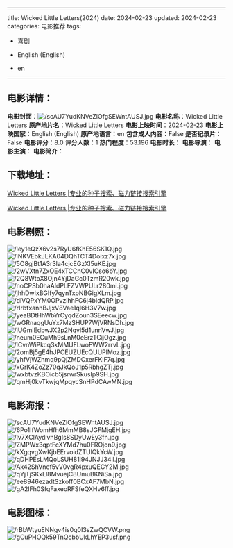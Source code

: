 
---
title: Wicked Little Letters(2024)
date: 2024-02-23
updated: 2024-02-23
categories: 电影推荐
tags:
- 喜剧

- English (English)
- en
---


> 

## **电影详情**：

**电影封面**：<img src="https://image.tmdb.org/t/p/w200/scAU7YudKNVeZlOfgSEWntAUSJ.jpg" alt="/scAU7YudKNVeZlOfgSEWntAUSJ.jpg" title="/scAU7YudKNVeZlOfgSEWntAUSJ.jpg">
**电影名称**：Wicked Little Letters
**原产地片名**：Wicked Little Letters
**电影上映时间**：2024-02-23
**电影上映国家**：English (English)
**原产地语言**：en
**包含成人内容**：False
**是否纪录片**：False
**电影评分**：8.0
**评分人数**：1
**热门程度**：53.196
**电影时长**：
**电影导演**：
**电影主演**：
**电影简介**：

## **下载地址**：
[Wicked Little Letters |专业的种子搜索、磁力链接搜索引擎](https://movie.amd794.com:2083/?search=Wicked%20Little%20Letters&ordering=&mode=match_phrase&page_size=10&page=1)

[Wicked Little Letters |专业的种子搜索、磁力链接搜索引擎](https://movie.amd794.com:2083/?search=Wicked%20Little%20Letters&ordering=&mode=match_phrase&page_size=10&page=1)
 

## **电影剧照**：
<img src="https://image.tmdb.org/t/p/original/ley1eQzX6v2s7RyU6fKhE56SK1Q.jpg" alt="/ley1eQzX6v2s7RyU6fKhE56SK1Q.jpg" title="/ley1eQzX6v2s7RyU6fKhE56SK1Q.jpg"><img src="https://image.tmdb.org/t/p/original/iNKVEbkJLKA04DQhTCT4Doixz7x.jpg" alt="/iNKVEbkJLKA04DQhTCT4Doixz7x.jpg" title="/iNKVEbkJLKA04DQhTCT4Doixz7x.jpg"><img src="https://image.tmdb.org/t/p/original/5O8gjBt1A3r3la4cjcEGzXI5uKE.jpg" alt="/5O8gjBt1A3r3la4cjcEGzXI5uKE.jpg" title="/5O8gjBt1A3r3la4cjcEGzXI5uKE.jpg"><img src="https://image.tmdb.org/t/p/original/2wVXtn7ZxOE4xTCCnC0vICso6bY.jpg" alt="/2wVXtn7ZxOE4xTCCnC0vICso6bY.jpg" title="/2wVXtn7ZxOE4xTCCnC0vICso6bY.jpg"><img src="https://image.tmdb.org/t/p/original/2Q8WtoX8Ojn4YjDaGc0TzmR20wk.jpg" alt="/2Q8WtoX8Ojn4YjDaGc0TzmR20wk.jpg" title="/2Q8WtoX8Ojn4YjDaGc0TzmR20wk.jpg"><img src="https://image.tmdb.org/t/p/original/noCPSb0haAIdPLFZVWPULr280mi.jpg" alt="/noCPSb0haAIdPLFZVWPULr280mi.jpg" title="/noCPSb0haAIdPLFZVWPULr280mi.jpg"><img src="https://image.tmdb.org/t/p/original/jhhDwIxBGlfy7qynTxpNBGigXLm.jpg" alt="/jhhDwIxBGlfy7qynTxpNBGigXLm.jpg" title="/jhhDwIxBGlfy7qynTxpNBGigXLm.jpg"><img src="https://image.tmdb.org/t/p/original/diVQPxYM0OPvzihhFC6j4bIdQRP.jpg" alt="/diVQPxYM0OPvzihhFC6j4bIdQRP.jpg" title="/diVQPxYM0OPvzihhFC6j4bIdQRP.jpg"><img src="https://image.tmdb.org/t/p/original/rIrbfxannBJjxV8Vae1qI6H3V7w.jpg" alt="/rIrbfxannBJjxV8Vae1qI6H3V7w.jpg" title="/rIrbfxannBJjxV8Vae1qI6H3V7w.jpg"><img src="https://image.tmdb.org/t/p/original/yeaBDtHhWbYrCyqdZoun3SEeecw.jpg" alt="/yeaBDtHhWbYrCyqdZoun3SEeecw.jpg" title="/yeaBDtHhWbYrCyqdZoun3SEeecw.jpg"><img src="https://image.tmdb.org/t/p/original/wGRnaqgUuYx7MzSHUP7WjVRNsDh.jpg" alt="/wGRnaqgUuYx7MzSHUP7WjVRNsDh.jpg" title="/wGRnaqgUuYx7MzSHUP7WjVRNsDh.jpg"><img src="https://image.tmdb.org/t/p/original/iUGmiEdbwJX2p2Nqvl5d1unnVwJ.jpg" alt="/iUGmiEdbwJX2p2Nqvl5d1unnVwJ.jpg" title="/iUGmiEdbwJX2p2Nqvl5d1unnVwJ.jpg"><img src="https://image.tmdb.org/t/p/original/neum0ECuMh9sLnM0eErzTCijOgz.jpg" alt="/neum0ECuMh9sLnM0eErzTCijOgz.jpg" title="/neum0ECuMh9sLnM0eErzTCijOgz.jpg"><img src="https://image.tmdb.org/t/p/original/lCvnWiPkcq3kMMUFLwoFWW2rrvL.jpg" alt="/lCvnWiPkcq3kMMUFLwoFWW2rrvL.jpg" title="/lCvnWiPkcq3kMMUFLwoFWW2rrvL.jpg"><img src="https://image.tmdb.org/t/p/original/2omBj5gE4hJPCEUZUEcQUUPlMoz.jpg" alt="/2omBj5gE4hJPCEUZUEcQUUPlMoz.jpg" title="/2omBj5gE4hJPCEUZUEcQUUPlMoz.jpg"><img src="https://image.tmdb.org/t/p/original/yhfVjWZhmq9pQjZMDCxerFKlF7q.jpg" alt="/yhfVjWZhmq9pQjZMDCxerFKlF7q.jpg" title="/yhfVjWZhmq9pQjZMDCxerFKlF7q.jpg"><img src="https://image.tmdb.org/t/p/original/xGrK4ZoZz70qJkQoJ1p5RbhgZTj.jpg" alt="/xGrK4ZoZz70qJkQoJ1p5RbhgZTj.jpg" title="/xGrK4ZoZz70qJkQoJ1p5RbhgZTj.jpg"><img src="https://image.tmdb.org/t/p/original/wxbtvzKBOicb5jsrwrSkusIp9SH.jpg" alt="/wxbtvzKBOicb5jsrwrSkusIp9SH.jpg" title="/wxbtvzKBOicb5jsrwrSkusIp9SH.jpg"><img src="https://image.tmdb.org/t/p/original/qmHj0kvTkwjqMpqycSnHPdCAwMN.jpg" alt="/qmHj0kvTkwjqMpqycSnHPdCAwMN.jpg" title="/qmHj0kvTkwjqMpqycSnHPdCAwMN.jpg">

## **电影海报**：
<img src="https://image.tmdb.org/t/p/original/scAU7YudKNVeZlOfgSEWntAUSJ.jpg" alt="/scAU7YudKNVeZlOfgSEWntAUSJ.jpg" title="/scAU7YudKNVeZlOfgSEWntAUSJ.jpg"><img src="https://image.tmdb.org/t/p/original/6Po1IfWomHfh6MmMB8sJGFMjgEH.jpg" alt="/6Po1IfWomHfh6MmMB8sJGFMjgEH.jpg" title="/6Po1IfWomHfh6MmMB8sJGFMjgEH.jpg"><img src="https://image.tmdb.org/t/p/original/lv7XClAydivnBgIs8SDyUwEy3fn.jpg" alt="/lv7XClAydivnBgIs8SDyUwEy3fn.jpg" title="/lv7XClAydivnBgIs8SDyUwEy3fn.jpg"><img src="https://image.tmdb.org/t/p/original/ZMPWx3qptFcXYMd7hu0FROjon9.jpg" alt="/ZMPWx3qptFcXYMd7hu0FROjon9.jpg" title="/ZMPWx3qptFcXYMd7hu0FROjon9.jpg"><img src="https://image.tmdb.org/t/p/original/kXgqvgXwKjbEErvoidZTUlQkYcW.jpg" alt="/kXgqvgXwKjbEErvoidZTUlQkYcW.jpg" title="/kXgqvgXwKjbEErvoidZTUlQkYcW.jpg"><img src="https://image.tmdb.org/t/p/original/qDHPEsLMQoLSUH81l94JNJJ34lI.jpg" alt="/qDHPEsLMQoLSUH81l94JNJJ34lI.jpg" title="/qDHPEsLMQoLSUH81l94JNJJ34lI.jpg"><img src="https://image.tmdb.org/t/p/original/Ak42ShVnef5vV0vgR4pxuQECY2M.jpg" alt="/Ak42ShVnef5vV0vgR4pxuQECY2M.jpg" title="/Ak42ShVnef5vV0vgR4pxuQECY2M.jpg"><img src="https://image.tmdb.org/t/p/original/qYjTjSKxLl8MvuejC8UmuBKNiSa.jpg" alt="/qYjTjSKxLl8MvuejC8UmuBKNiSa.jpg" title="/qYjTjSKxLl8MvuejC8UmuBKNiSa.jpg"><img src="https://image.tmdb.org/t/p/original/ee8946ezadtSzkoff0BCxAF7MbN.jpg" alt="/ee8946ezadtSzkoff0BCxAF7MbN.jpg" title="/ee8946ezadtSzkoff0BCxAF7MbN.jpg"><img src="https://image.tmdb.org/t/p/original/gA2lFh0SfqFaxeoRFSfeQXHv6ff.jpg" alt="/gA2lFh0SfqFaxeoRFSfeQXHv6ff.jpg" title="/gA2lFh0SfqFaxeoRFSfeQXHv6ff.jpg">

## **电影图标**：
<img src="https://image.tmdb.org/t/p/original/rBbWtyuENNgv4is0q0I3sZwQCVW.png" alt="/rBbWtyuENNgv4is0q0I3sZwQCVW.png" title="/rBbWtyuENNgv4is0q0I3sZwQCVW.png"><img src="https://image.tmdb.org/t/p/original/gCuPHOQk59TnQcbbUkLhYEP3usf.png" alt="/gCuPHOQk59TnQcbbUkLhYEP3usf.png" title="/gCuPHOQk59TnQcbbUkLhYEP3usf.png">
